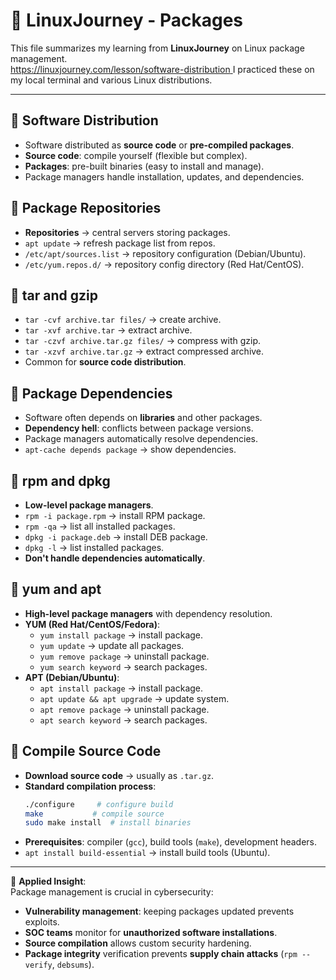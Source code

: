 # 🐧 LinuxJourney - Packages

This file summarizes my learning from **LinuxJourney** on Linux package management.  
[https://linuxjourney.com/lesson/software-distribution ](https://labex.io/lesson/software-distribution)
I practiced these on my local terminal and various Linux distributions.

---

## 🔹 Software Distribution
- Software distributed as **source code** or **pre-compiled packages**.
- **Source code**: compile yourself (flexible but complex).
- **Packages**: pre-built binaries (easy to install and manage).
- Package managers handle installation, updates, and dependencies.

## 🔹 Package Repositories
- **Repositories** → central servers storing packages.
- `apt update` → refresh package list from repos.
- `/etc/apt/sources.list` → repository configuration (Debian/Ubuntu).
- `/etc/yum.repos.d/` → repository config directory (Red Hat/CentOS).

## 🔹 tar and gzip
- `tar -cvf archive.tar files/` → create archive.
- `tar -xvf archive.tar` → extract archive.
- `tar -czvf archive.tar.gz files/` → compress with gzip.
- `tar -xzvf archive.tar.gz` → extract compressed archive.
- Common for **source code distribution**.

## 🔹 Package Dependencies
- Software often depends on **libraries** and other packages.
- **Dependency hell**: conflicts between package versions.
- Package managers automatically resolve dependencies.
- `apt-cache depends package` → show dependencies.

## 🔹 rpm and dpkg
- **Low-level package managers**.
- `rpm -i package.rpm` → install RPM package.
- `rpm -qa` → list all installed packages.
- `dpkg -i package.deb` → install DEB package.
- `dpkg -l` → list installed packages.
- **Don't handle dependencies automatically**.

## 🔹 yum and apt
- **High-level package managers** with dependency resolution.
- **YUM (Red Hat/CentOS/Fedora)**:
  - `yum install package` → install package.
  - `yum update` → update all packages.
  - `yum remove package` → uninstall package.
  - `yum search keyword` → search packages.
- **APT (Debian/Ubuntu)**:
  - `apt install package` → install package.
  - `apt update && apt upgrade` → update system.
  - `apt remove package` → uninstall package.
  - `apt search keyword` → search packages.

## 🔹 Compile Source Code
- **Download source code** → usually as `.tar.gz`.
- **Standard compilation process**:
  ```bash
  ./configure     # configure build
  make           # compile source
  sudo make install  # install binaries
  ```
- **Prerequisites**: compiler (`gcc`), build tools (`make`), development headers.
- `apt install build-essential` → install build tools (Ubuntu).

---

📌 **Applied Insight**:  
Package management is crucial in cybersecurity:
- **Vulnerability management**: keeping packages updated prevents exploits.  
- **SOC teams** monitor for **unauthorized software installations**.  
- **Source compilation** allows custom security hardening.  
- **Package integrity** verification prevents **supply chain attacks** (`rpm --verify`, `debsums`).
